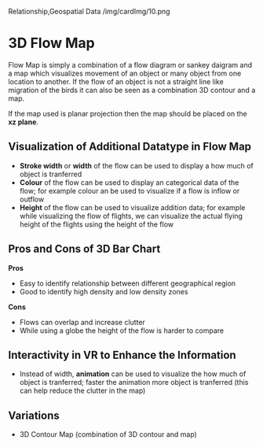 Relationship,Geospatial Data
/img/cardImg/10.png
# 3D Flow Map

Flow Map is simply a combination of a flow diagram or sankey daigram and a map which visualizes movement of an object or many object from one location to another. If the flow of an object is not a straight line like migration of the birds it can also be seen as a combination 3D contour and a map.

If the map used is planar projection then the map should be placed on the __xz plane__.

## Visualization of Additional Datatype in Flow Map

* __Stroke width__ or __width__ of the flow can be used to display a how much of object is tranferred
* __Colour__ of the flow can be used to display an categorical data of the flow; for example colour an be used to visualize if a flow is inflow or outflow
* __Height__ of the flow can be used to visualize addition data; for example while visualizing the flow of flights, we can visualize the actual flying height of the flights using the height of the flow

## Pros and Cons of 3D Bar Chart

__Pros__
* Easy to identify relationship between different geographical region
* Good to identify high density and low density zones

__Cons__
* Flows can overlap and increase clutter
* While using a globe the height of the flow is harder to compare

## Interactivity in VR to Enhance the Information

* Instead of width, __animation__ can be used to visualize the how much of object is tranferred; faster the animation more object is tranferred (this can help reduce the clutter in the map)

## Variations

* 3D Contour Map (combination of 3D contour and map)